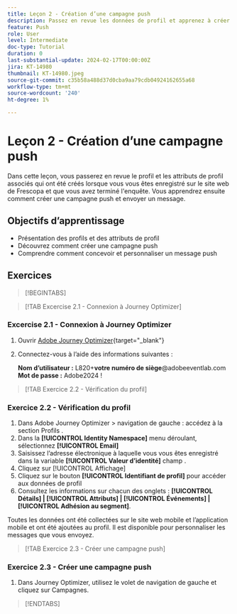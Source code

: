 ```yaml
---
title: Leçon 2 - Création d’une campagne push
description: Passez en revue les données de profil et apprenez à créer et à envoyer des notifications push à des audiences dans Journey Optimizer.
feature: Push
role: User
level: Intermediate
doc-type: Tutorial
duration: 0
last-substantial-update: 2024-02-17T00:00:00Z
jira: KT-14980
thumbnail: KT-14980.jpeg
source-git-commit: c35b58a488d37d0cba9aa79cdb04924162655a68
workflow-type: tm+mt
source-wordcount: '240'
ht-degree: 1%

---
```



# Leçon 2 - Création d’une campagne push

Dans cette leçon, vous passerez en revue le profil et les attributs de profil associés qui ont été créés lorsque vous vous êtes enregistré sur le site web de Frescopa et que vous avez terminé l&#39;enquête. Vous apprendrez ensuite comment créer une campagne push et envoyer un message.

## Objectifs d’apprentissage

* Présentation des profils et des attributs de profil
* Découvrez comment créer une campagne push
* Comprendre comment concevoir et personnaliser un message push

## Exercices

>[!BEGINTABS]

>[!TAB Excercise 2.1 - Connexion à Journey Optimizer]

### Excercise 2.1 - Connexion à Journey Optimizer

1. Ouvrir [Adobe Journey Optimizer](https://experience.adobe.com/#/@techmarketingdemos/sname:summit-ajo-lab/journey-optimizer/home){target="_blank"}
2. Connectez-vous à l’aide des informations suivantes :

   **Nom d’utilisateur :**   L820+**votre numéro de siège**@adobeeventlab.com
   **Mot de passe :**   Adobe2024 !

>[!TAB Exercice 2.2 - Vérification du profil]

### Exercice 2.2 - Vérification du profil

1. Dans Adobe Journey Optimizer > navigation de gauche : accédez à la section Profils .
2. Dans la **[!UICONTROL Identity Namespace]** menu déroulant, sélectionnez **[!UICONTROL Email]**
3. Saisissez l’adresse électronique à laquelle vous vous êtes enregistré dans la variable **[!UICONTROL Valeur d’identité]** champ .
4. Cliquez sur [!UICONTROL Affichage]
5. Cliquez sur le bouton **[!UICONTROL Identifiant de profil]** pour accéder aux données de profil
6. Consultez les informations sur chacun des onglets : **[!UICONTROL Détails] | [!UICONTROL Attributs] | [!UICONTROL Événements] | [!UICONTROL Adhésion au segment]**.

Toutes les données ont été collectées sur le site web mobile et l’application mobile et ont été ajoutées au profil. Il est disponible pour personnaliser les messages que vous envoyez.

>[!TAB Exercice 2.3 - Créer une campagne push]

### Exercice 2.3 - Créer une campagne push

1. Dans Journey Optimizer, utilisez le volet de navigation de gauche et cliquez sur Campagnes.

>[!ENDTABS]
